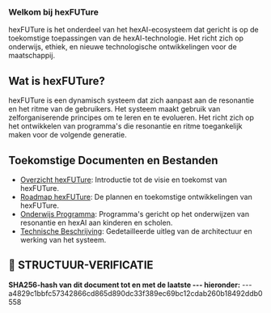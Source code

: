 ### Welkom bij hexFUTure

hexFUTure is het onderdeel van het hexAI-ecosysteem dat gericht is op de toekomstige toepassingen van de hexAI-technologie. Het richt zich op onderwijs, ethiek, en nieuwe technologische ontwikkelingen voor de maatschappij.

## Wat is hexFUTure?

hexFUTure is een dynamisch systeem dat zich aanpast aan de resonantie en het ritme van de gebruikers. Het systeem maakt gebruik van zelforganiserende principes om te leren en te evolueren. Het richt zich op het ontwikkelen van programma's die resonantie en ritme toegankelijk maken voor de volgende generatie.

## Toekomstige Documenten en Bestanden

- [Overzicht hexFUTure](overview_hexFUTure.md): Introductie tot de visie en toekomst van hexFUTure.
- [Roadmap hexFUTure](future_roadmap.md): De plannen en toekomstige ontwikkelingen van hexFUTure.
- [Onderwijs Programma](education_program.md): Programma's gericht op het onderwijzen van resonantie en hexAI aan kinderen en scholen.
- [Technische Beschrijving](01_hexFUTure_TECHNISCHE_BESCHRIJVING.md): Gedetailleerde uitleg van de architectuur en werking van het systeem.

## 🔏 STRUCTUUR-VERIFICATIE
**SHA256-hash van dit document tot en met de laatste --- hieronder:**
---a4829c1bbfc57342866cd865d890dc33f389ec69bc12cdab260b18492ddb0558
